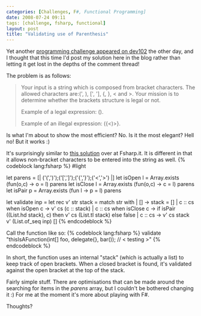 ```yaml
---
categories: [Challenges, F#, Functional Programming]
date: 2008-07-24 09:11
tags: [challenge, fsharp, functional]
layout: post
title: "Validating use of Parenthesis"
---
```

Yet another <a href="http://www.dev102.com/posts/a-programming-job-interview-challenge-13-brackets/" title="Programming Challenge">programming challenge appeared on dev102</a> the other day, and I thought that this time I'd post my solution here in the blog rather than letting it get lost in the depths of the comment thread!

<!--more-->

The problem is as follows:<blockquote><p>Your input is a string which is composed from bracket characters. The allowed characters are:(', ), [', '], {, }, &lt; and &gt;. Your mission is to determine whether the brackets structure is legal or not.

Example of a legal expression: ([](&lt;{}&gt;)).

Example of an illegal expression: ({&lt;)&gt;}.</p></blockquote>Is what I'm about to show the most efficient? No. Is it the most elegant? Hell no! But it works :)

It's surprisingly similar to <a href="http://www.fsharp.it/posts/balanced-parenthesis/" title="Balanced Parenthesis">this solution</a> over at Fsharp.it. It is different in that it allows non-bracket characters to be entered into the string as well.
{% codeblock lang:fsharp %}
#light

let parens = [| ('(',')');('[',']');('{','}');('<','>') |]
let isOpen l = Array.exists (fun(o,c) -> o = l) parens
let isClose l = Array.exists (fun(o,c) -> c = l) parens
let isPair p = Array.exists (fun l -> p = l) parens

let validate inp =
  let rec v' str stack =
    match str with
    | [] -> stack = []
    | c :: cs when isOpen c -> v' cs (c :: stack)
    | c :: cs when isClose c ->
        if isPair ((List.hd stack), c)
            then v' cs (List.tl stack)
            else false
    | c :: cs -> v' cs stack
  v' (List.of_seq inp) []
{% endcodeblock %}


Call the function like so:
{% codeblock lang:fsharp %}
validate "thisIsAFunction(int[] foo, delegate{}, bar()); // < testing >"
{% endcodeblock %}

In short, the function uses an internal "stack" (which is actually a list) to keep track of open brackets. When a closed bracket is found, it's validated against the open bracket at the top of the stack.

Fairly simple stuff. There are optimisations that can be made around the searching for items in the <em>parens</em> array, but I couldn't be bothered changing it :) For me at the moment it's more about playing with F#.

Thoughts?
